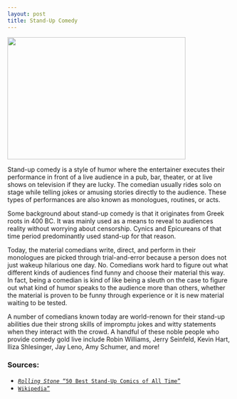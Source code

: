 ```yaml
---
layout: post
title: Stand-Up Comedy
---
```

<a href="url"><img src="https://actamu.github.io/laughing-aggies/public/images/stand-up-comedy.jpg" height="275" width="400" ></a>

Stand-up comedy is a style of humor where the entertainer executes their performance in front of a live audience in a pub, bar, theater, or at live shows on television if they are lucky. The comedian usually rides solo on stage while telling jokes or amusing stories directly to the audience. These types of performances are also known as monologues, routines, or acts. 

Some background about stand-up comedy is that it originates from Greek roots in 400 BC. It was mainly used as a means to reveal to audiences reality without worrying about censorship. Cynics and Epicureans of that time period predominantly used stand-up for that reason. 

Today, the material comedians write, direct, and perform in their monologues are picked through trial-and-error because a person does not just wakeup hilarious one day. No. Comedians work hard to figure out what different kinds of audiences find funny and choose their material this way. In fact, being a comedian is kind of like being a sleuth on the case to figure out what kind of humor speaks to the audience more than others, whether the material is proven to be funny through experience or it is new material waiting to be tested.

A number of comedians known today are world-renown for their stand-up abilities due their strong skills of impromptu jokes and witty statements when they interact with the crowd. A handful of these noble people who provide comedy gold live include Robin Williams, Jerry Seinfeld, Kevin Hart, Iliza Shlesinger, Jay Leno, Amy Schumer, and more!

### Sources:
<ul>
  <li><a href="http://www.rollingstone.com/culture/lists/50-best-stand-up-comics-of-all-time-w464199"><code                     class="highlighter-rouge"><i>Rolling Stone</i> “50 Best Stand-Up Comics of All Time”</code></a></li>
  <li><a href="https://en.wikipedia.org/wiki/Stand-up_comedy"><code class="highlighter-rouge">Wikipedia”</code></a></li>
</ul>
